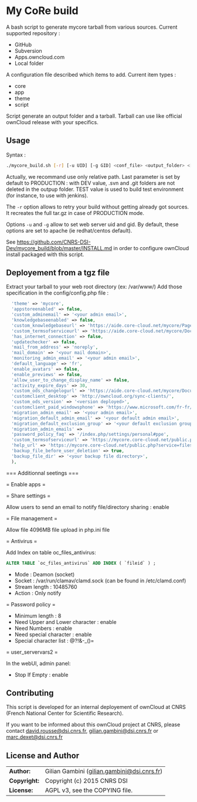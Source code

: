 # My CoRe build

A bash script to generate mycore tarball from various sources. 
Current supported repository :
* GitHub
* Subversion
* Apps.owncloud.com
* Local folder

A configuration file described which items to add.
Current item types :
* core
* app
* theme
* script

Script generate an output folder and a tarball. Tarball can use like official ownCloud release with your specifics.

## Usage

Syntax : 
```bash
./mycore_build.sh [-r] [-u UID] [-g GID] <conf_file> <output_folder> <[{PRODUCTION|DEV|TEST [app]}]>
```

Actually, we recommand use only relative path. Last parameter is set by default to PRODUCTION : with DEV value, .svn and .git folders are not deleted in the outpup folder. TEST value is used to build test environment (for instance, to use with jenkins).

The ```-r``` option allows to retry your build without getting already got sources. It recreates the full tar.gz in case of PRODUCTION mode.

Options ```-u``` and ```-g``` allow to set web server uid and gid. By default, these options are set to apache (ie redhat/centos default). 


See https://github.com/CNRS-DSI-Dev/mycore_build/blob/master/INSTALL.md in order to configure ownCloud install packaged with this script.

## Deployement from a tgz file

Extract your tarball to your web root directory (ex: /var/www/)
Add those specification in the config/config.php file :
```php
  'theme' => 'mycore',
  'appstoreenabled' => false,
  'custom_adminemail' => '<your admin email>',
  'knowledgebaseenabled' => false,
  'custom_knowledgebaseurl' => 'https://aide.core-cloud.net/mycore/Pages/Home.aspx',
  'custom_termsofserviceurl' => 'https://aide.core-cloud.net/mycore/Documents/myCoRe_CGU.pdf',
  'has_internet_connection' => false,
  'updatechecker' => false,
  'mail_from_address' => 'noreply',
  'mail_domain' => '<your mail domain>',
  'monitoring_admin_email' => '<your admin email>',
  'default_language' => 'fr',
  'enable_avatars' => false,
  'enable_previews' => false,
  'allow_user_to_change_display_name' => false,
  'activity_expire_days' => 30,
  'custom_ods_changelogurl' => 'https://aide.core-cloud.net/mycore/Documents/myCoRe_changelog.txt',
  'customclient_desktop' => 'http://owncloud.org/sync-clients/',
  'custom_ods_version' => '<version deployed>',
  'customclient_paid_windowsphone' => 'https://www.microsoft.com/fr-fr/store/apps/owncloud-client/9nblggh0fs2v',
  'migration_admin_email' => '<your admin email>',
  'migration_default_admin_email' => '<your default admin email>',
  'migration_default_exclusion_group' => '<your default exclusion group>',
  'migration_admin_emails' =>
  'password_policy_faq' => '/index.php/settings/personal#ppe',
  'custom_termsofserviceurl' => 'https://mycore.core-cloud.net/public.php?service=files&t=de4c1e65b9ed4f2b5f657c67d79e55fa',
  'help_url' => 'https://mycore.core-cloud.net/public.php?service=files&t=fe488d6e89e508e5cc0b5eaeef5fb7e8',
  'backup_file_before_user_deletion' => true,
  'backup_file_dir' => '<your backup file directory>',
  ),
```

=== Additionnal seetings ===

= Enable apps =

= Share settings =

Allow users to send an email to notify file/directory sharing : enable

= File management =

Allow file 4096MB file upload in php.ini file

= Antivirus =

Add Index on table oc_files_antivirus:
```sql
ALTER TABLE `oc_files_antivirus` ADD INDEX ( `fileid` ) ; 
```

* Mode : Deamon (socket)
* Socket : /var/run/clamav/clamd.sock (can be found in /etc/clamd.conf)
* Stream length : 10485760
* Action : Only notify

= Password policy =

* Minimum length : 8
* Need Upper and Lower character : enable
* Need Numbers : enable
* Need special character : enable
* Special character list : @?!&-_()=

= user_servervars2 =

In the webUI, admin panel:
* Stop If Empty : enable



## Contributing

This script is developed for an internal deployement of ownCloud at CNRS (French National Center for Scientific Research).

If you want to be informed about this ownCloud project at CNRS, please contact david.rousse@dsi.cnrs.fr, gilian.gambini@dsi.cnrs.fr or marc.dexet@dsi.cnrs.fr

## License and Author

|                      |                                          |
|:---------------------|:-----------------------------------------|
| **Author:**          | Gilian Gambini (<gilian.gambini@dsi.cnrs.fr>)
| **Copyright:**       | Copyright (c) 2015 CNRS DSI
| **License:**         | AGPL v3, see the COPYING file.
